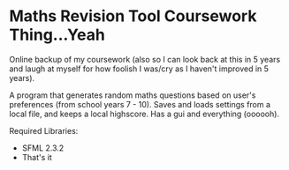 # Maths Revision Tool Coursework Thing...Yeah
Online backup of my coursework (also so I can look back at this in 5 years and laugh at myself for how foolish I was/cry as I haven't improved in 5 years).

A program that generates random maths questions based on user's preferences (from school years 7 - 10).
Saves and loads settings from a local file, and keeps a local highscore.
Has a gui and everything (oooooh).

Required Libraries:
* SFML 2.3.2
* That's it
